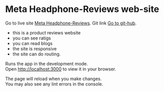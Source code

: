 # Meta Headphone-Reviews web-site

Go to live site [Meta Headphone-Reviews](https://assignment-9-mr-mads.netlify.app/).
Git link [Go to git-hub](https://github.com/programming-hero-web-course-4/product-analysis-website-MrMADS28289).

* this is a product reviews website
* you can see ratigs
* you can read blogs
* the site is responsive
* the site can do routing.

Runs the app in the development mode.\
Open [http://localhost:3000](http://localhost:3000) to view it in your browser.

The page will reload when you make changes.\
You may also see any lint errors in the console.
